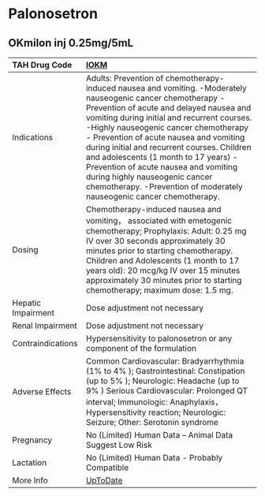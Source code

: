 # Palonosetron

## OKmilon inj 0.25mg/5mL

| TAH Drug Code      | [IOKM](https://www.tahsda.org.tw/drugs/hissearch.php?drug_code=IOKM)                                                                                                                                                                                                                                                                                                                                                                                                                                                              |
|:-------------------|:----------------------------------------------------------------------------------------------------------------------------------------------------------------------------------------------------------------------------------------------------------------------------------------------------------------------------------------------------------------------------------------------------------------------------------------------------------------------------------------------------------------------------------|
| Indications        | Adults: Prevention of chemotherapy-induced nausea and vomiting. -Moderately nauseogenic cancer chemotherapy - Prevention of acute and delayed nausea and vomiting during initial and recurrent courses. -Highly nauseogenic cancer chemotherapy - Prevention of acute nausea and vomiting during initial and recurrent courses. Children and adolescents (1 month to 17 years) -Prevention of acute nausea and vomiting during highly nauseogenic cancer chemotherapy. -Prevention of moderately nauseogenic cancer chemotherapy. |
| Dosing             | Chemotherapy-induced nausea and vomiting， associated with emetogenic chemotherapy; Prophylaxis: Adult: 0.25 mg IV over 30 seconds approximately 30 minutes prior to starting chemotherapy. Children and Adolescents (1 month to 17 years old): 20 mcg/kg IV over 15 minutes approximately 30 minutes prior to starting chemotherapy; maximum dose: 1.5 mg.                                                                                                                                                                       |
| Hepatic Impairment | Dose adjustment not necessary                                                                                                                                                                                                                                                                                                                                                                                                                                                                                                     |
| Renal Impairment   | Dose adjustment not necessary                                                                                                                                                                                                                                                                                                                                                                                                                                                                                                     |
| Contraindications  | Hypersensitivity to palonosetron or any component of the formulation                                                                                                                                                                                                                                                                                                                                                                                                                                                              |
| Adverse Effects    | Common Cardiovascular: Bradyarrhythmia (1% to 4% ); Gastrointestinal: Constipation (up to 5% ); Neurologic: Headache (up to 9% ) Serious Cardiovascular: Prolonged QT interval; Immunologic: Anaphylaxis， Hypersensitivity reaction; Neurologic: Seizure; Other: Serotonin syndrome                                                                                                                                                                                                                                              |
| Pregnancy          | No (Limited) Human Data – Animal Data Suggest Low Risk                                                                                                                                                                                                                                                                                                                                                                                                                                                                            |
| Lactation          | No (Limited) Human Data - Probably Compatible                                                                                                                                                                                                                                                                                                                                                                                                                                                                                     |
| More Info          | [UpToDate](https://www.uptodate.com/contents/palonosetron-drug-information)                                                                                                                                                                                                                                                                                                                                                                                                                                                       |


